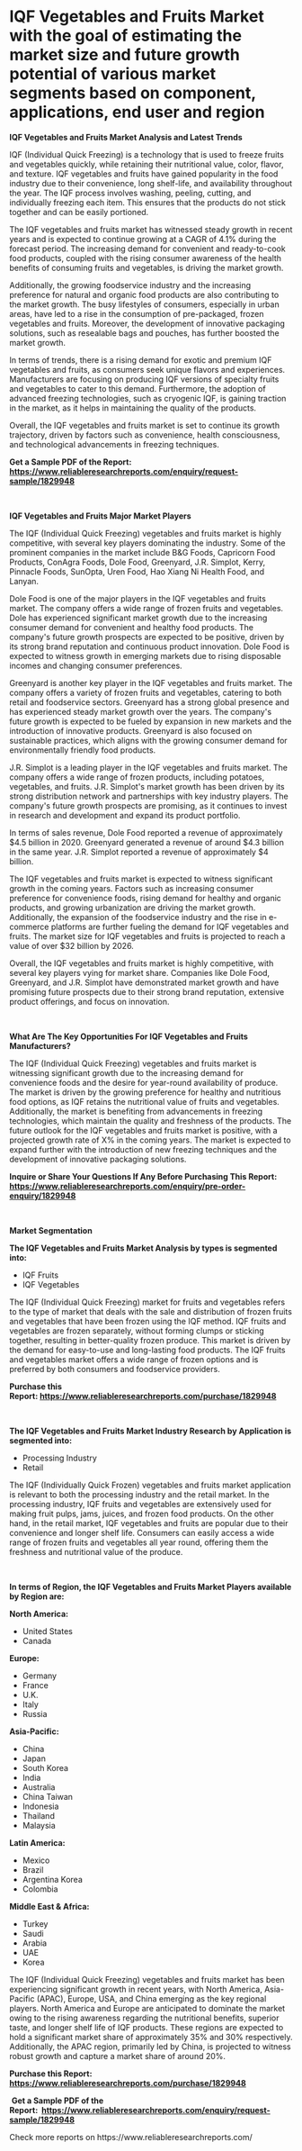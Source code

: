 <p><h1>IQF Vegetables and Fruits Market with the goal of estimating the market size and future growth potential of various market segments based on component, applications, end user and region</h1></p><p><strong>IQF Vegetables and Fruits Market Analysis and Latest Trends</strong></p>
<p><p>IQF (Individual Quick Freezing) is a technology that is used to freeze fruits and vegetables quickly, while retaining their nutritional value, color, flavor, and texture. IQF vegetables and fruits have gained popularity in the food industry due to their convenience, long shelf-life, and availability throughout the year. The IQF process involves washing, peeling, cutting, and individually freezing each item. This ensures that the products do not stick together and can be easily portioned.</p><p>The IQF vegetables and fruits market has witnessed steady growth in recent years and is expected to continue growing at a CAGR of 4.1% during the forecast period. The increasing demand for convenient and ready-to-cook food products, coupled with the rising consumer awareness of the health benefits of consuming fruits and vegetables, is driving the market growth.</p><p>Additionally, the growing foodservice industry and the increasing preference for natural and organic food products are also contributing to the market growth. The busy lifestyles of consumers, especially in urban areas, have led to a rise in the consumption of pre-packaged, frozen vegetables and fruits. Moreover, the development of innovative packaging solutions, such as resealable bags and pouches, has further boosted the market growth.</p><p>In terms of trends, there is a rising demand for exotic and premium IQF vegetables and fruits, as consumers seek unique flavors and experiences. Manufacturers are focusing on producing IQF versions of specialty fruits and vegetables to cater to this demand. Furthermore, the adoption of advanced freezing technologies, such as cryogenic IQF, is gaining traction in the market, as it helps in maintaining the quality of the products.</p><p>Overall, the IQF vegetables and fruits market is set to continue its growth trajectory, driven by factors such as convenience, health consciousness, and technological advancements in freezing techniques.</p></p>
<p><strong>Get a Sample PDF of the Report:&nbsp; <a href="https://www.reliableresearchreports.com/enquiry/request-sample/1829948">https://www.reliableresearchreports.com/enquiry/request-sample/1829948</a></strong></p>
<p>&nbsp;</p>
<p><strong>IQF Vegetables and Fruits Major Market Players</strong></p>
<p><p>The IQF (Individual Quick Freezing) vegetables and fruits market is highly competitive, with several key players dominating the industry. Some of the prominent companies in the market include B&G Foods, Capricorn Food Products, ConAgra Foods, Dole Food, Greenyard, J.R. Simplot, Kerry, Pinnacle Foods, SunOpta, Uren Food, Hao Xiang Ni Health Food, and Lanyan.</p><p>Dole Food is one of the major players in the IQF vegetables and fruits market. The company offers a wide range of frozen fruits and vegetables. Dole has experienced significant market growth due to the increasing consumer demand for convenient and healthy food products. The company's future growth prospects are expected to be positive, driven by its strong brand reputation and continuous product innovation. Dole Food is expected to witness growth in emerging markets due to rising disposable incomes and changing consumer preferences.</p><p>Greenyard is another key player in the IQF vegetables and fruits market. The company offers a variety of frozen fruits and vegetables, catering to both retail and foodservice sectors. Greenyard has a strong global presence and has experienced steady market growth over the years. The company's future growth is expected to be fueled by expansion in new markets and the introduction of innovative products. Greenyard is also focused on sustainable practices, which aligns with the growing consumer demand for environmentally friendly food products.</p><p>J.R. Simplot is a leading player in the IQF vegetables and fruits market. The company offers a wide range of frozen products, including potatoes, vegetables, and fruits. J.R. Simplot's market growth has been driven by its strong distribution network and partnerships with key industry players. The company's future growth prospects are promising, as it continues to invest in research and development and expand its product portfolio.</p><p>In terms of sales revenue, Dole Food reported a revenue of approximately $4.5 billion in 2020. Greenyard generated a revenue of around $4.3 billion in the same year. J.R. Simplot reported a revenue of approximately $4 billion.</p><p>The IQF vegetables and fruits market is expected to witness significant growth in the coming years. Factors such as increasing consumer preference for convenience foods, rising demand for healthy and organic products, and growing urbanization are driving the market growth. Additionally, the expansion of the foodservice industry and the rise in e-commerce platforms are further fueling the demand for IQF vegetables and fruits. The market size for IQF vegetables and fruits is projected to reach a value of over $32 billion by 2026.</p><p>Overall, the IQF vegetables and fruits market is highly competitive, with several key players vying for market share. Companies like Dole Food, Greenyard, and J.R. Simplot have demonstrated market growth and have promising future prospects due to their strong brand reputation, extensive product offerings, and focus on innovation.</p></p>
<p>&nbsp;</p>
<p><strong>What Are The Key Opportunities For IQF Vegetables and Fruits Manufacturers?</strong></p>
<p><p>The IQF (Individual Quick Freezing) vegetables and fruits market is witnessing significant growth due to the increasing demand for convenience foods and the desire for year-round availability of produce. The market is driven by the growing preference for healthy and nutritious food options, as IQF retains the nutritional value of fruits and vegetables. Additionally, the market is benefiting from advancements in freezing technologies, which maintain the quality and freshness of the products. The future outlook for the IQF vegetables and fruits market is positive, with a projected growth rate of X% in the coming years. The market is expected to expand further with the introduction of new freezing techniques and the development of innovative packaging solutions.</p></p>
<p><strong>Inquire or Share Your Questions If Any Before Purchasing This Report: <a href="https://www.reliableresearchreports.com/enquiry/pre-order-enquiry/1829948">https://www.reliableresearchreports.com/enquiry/pre-order-enquiry/1829948</a></strong></p>
<p>&nbsp;</p>
<p><strong>Market Segmentation</strong></p>
<p><strong>The IQF Vegetables and Fruits Market Analysis by types is segmented into:</strong></p>
<p><ul><li>IQF Fruits</li><li>IQF Vegetables</li></ul></p>
<p><p>The IQF (Individual Quick Freezing) market for fruits and vegetables refers to the type of market that deals with the sale and distribution of frozen fruits and vegetables that have been frozen using the IQF method. IQF fruits and vegetables are frozen separately, without forming clumps or sticking together, resulting in better-quality frozen produce. This market is driven by the demand for easy-to-use and long-lasting food products. The IQF fruits and vegetables market offers a wide range of frozen options and is preferred by both consumers and foodservice providers.</p></p>
<p><strong>Purchase this Report:&nbsp;<a href="https://www.reliableresearchreports.com/purchase/1829948">https://www.reliableresearchreports.com/purchase/1829948</a></strong></p>
<p>&nbsp;</p>
<p><strong>The IQF Vegetables and Fruits Market Industry Research by Application is segmented into:</strong></p>
<p><ul><li>Processing Industry</li><li>Retail</li></ul></p>
<p><p>The IQF (Individually Quick Frozen) vegetables and fruits market application is relevant to both the processing industry and the retail market. In the processing industry, IQF fruits and vegetables are extensively used for making fruit pulps, jams, juices, and frozen food products. On the other hand, in the retail market, IQF vegetables and fruits are popular due to their convenience and longer shelf life. Consumers can easily access a wide range of frozen fruits and vegetables all year round, offering them the freshness and nutritional value of the produce.</p></p>
<p>&nbsp;</p>
<p><strong>In terms of Region, the IQF Vegetables and Fruits Market Players available by Region are:</strong></p>
<p>
    <p> <strong> North America: </strong>
        <ul>
            <li>United States</li>
            <li>Canada</li>
        </ul>
        </p> 
    <p> <strong> Europe: </strong>
        <ul>
            <li>Germany</li>
            <li>France</li>
            <li>U.K.</li>
            <li>Italy</li>
            <li>Russia</li>
        </ul>
        </p> 
    <p> <strong> Asia-Pacific: </strong>
        <ul>
            <li>China</li>
            <li>Japan</li>
            <li>South Korea</li>
            <li>India</li>
            <li>Australia</li>
            <li>China Taiwan</li>
            <li>Indonesia</li>
            <li>Thailand</li>
            <li>Malaysia</li>
        </ul>
        </p> 
    <p> <strong> Latin America: </strong>
        <ul>
            <li>Mexico</li>
            <li>Brazil</li>
            <li>Argentina Korea</li>
            <li>Colombia</li>
        </ul>
        </p> 
    <p> <strong> Middle East & Africa: </strong>
        <ul>
            <li>Turkey</li>
            <li>Saudi</li>
            <li>Arabia</li>
            <li>UAE</li>
            <li>Korea</li>
        </ul>
    </p>
    </p>
<p><p>The IQF (Individual Quick Freezing) vegetables and fruits market has been experiencing significant growth in recent years, with North America, Asia-Pacific (APAC), Europe, USA, and China emerging as the key regional players. North America and Europe are anticipated to dominate the market owing to the rising awareness regarding the nutritional benefits, superior taste, and longer shelf life of IQF products. These regions are expected to hold a significant market share of approximately 35% and 30% respectively. Additionally, the APAC region, primarily led by China, is projected to witness robust growth and capture a market share of around 20%.</p></p>
<p><strong>Purchase this Report: <a href="https://www.reliableresearchreports.com/purchase/1829948">https://www.reliableresearchreports.com/purchase/1829948</a></strong></p>
<p>&nbsp;<strong>Get a Sample PDF of the Report:&nbsp;&nbsp;<a href="https://www.reliableresearchreports.com/enquiry/request-sample/1829948">https://www.reliableresearchreports.com/enquiry/request-sample/1829948</a></strong></p>
<p><strong></strong></p>
<p>Check more reports on https://www.reliableresearchreports.com/</p>